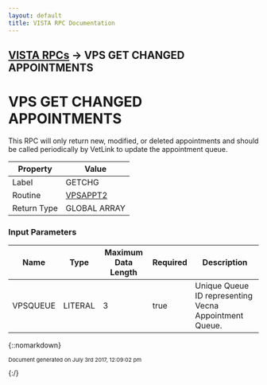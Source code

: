 ```yaml
---
layout: default
title: VISTA RPC Documentation
---
```


## [VISTA RPCs](TableOfContents) &#8594; VPS GET CHANGED APPOINTMENTS
# VPS GET CHANGED APPOINTMENTS

This RPC will only return new, modified, or deleted appointments and should be called periodically by VetLink to update the appointment queue.

Property | Value
--- | ---
Label | GETCHG
Routine | [VPSAPPT2](http://code.osehra.org/dox/Routine_VPSAPPT2_source.html)
Return Type | GLOBAL ARRAY


### Input Parameters

Name | Type | Maximum Data Length | Required | Description
--- | --- | --- | --- | ---
VPSQUEUE | LITERAL | 3 | true | Unique Queue ID representing Vecna Appointment Queue.



{::nomarkdown} <br/><p style="font-size: 11px">Document generated on July 3rd 2017, 12:09:02 pm</p>{:/}
